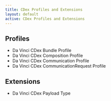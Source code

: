 ```yaml
---
title: CDex Profiles and Extensions
layout: default
active: CDex Profiles and Extensions
---
```


## Profiles
* Da Vinci CDex Bundle Profile
* Da Vinci CDex Composition Profile
* Da Vinci CDex Communication Profile
* Da Vinci CDex CommunicationRequest Profile


## Extensions
* Da Vinci CDex Payload Type